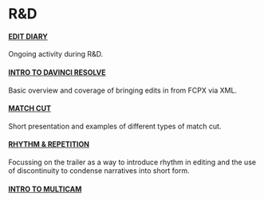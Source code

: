 # R&D

#### [EDIT DIARY](editdiary.md)

Ongoing activity during R&D.

#### [INTRO TO DAVINCI RESOLVE](introtodavinciresolve.md)

Basic overview and coverage of bringing edits in from FCPX via XML.

#### [MATCH CUT](matchcut.md)

Short presentation and examples of different types of match cut.

#### [RHYTHM & REPETITION](rhythm.md)

Focussing on the trailer as a way to introduce rhythm in editing and the use of discontinuity to condense narratives into short form.

#### [INTRO TO MULTICAM](multicam.md)

